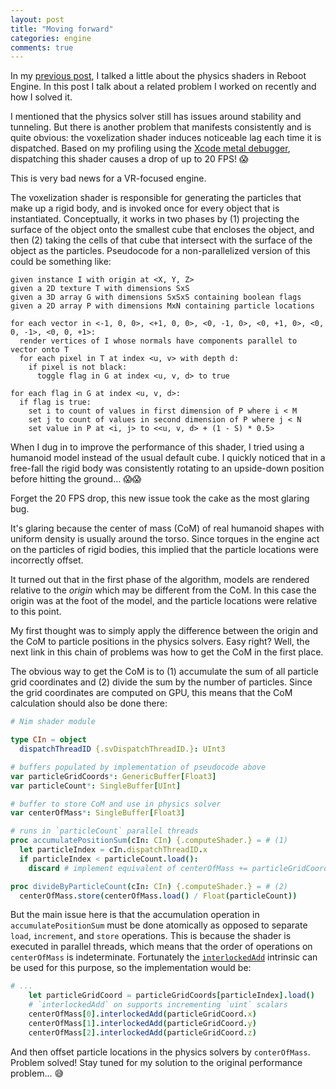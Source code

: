 ```yaml
---
layout: post
title: "Moving forward"
categories: engine
comments: true
---
```


In my [previous post](./2024-12-15-a-new-engine-for-a-new-year.md#physics-shaders), I talked a little about the physics shaders in Reboot Engine. In this post I talk about a related problem I worked on recently and how I solved it.

I mentioned that the physics solver still has issues around stability and tunneling. But there is another problem that manifests consistently and is quite obvious: the voxelization shader induces noticeable lag each time it is dispatched. Based on my profiling using the [Xcode metal debugger](https://developer.apple.com/documentation/xcode/metal-debugger/), dispatching this shader causes a drop of up to 20 FPS! 😱

This is very bad news for a VR-focused engine.

The voxelization shader is responsible for generating the particles that make up a rigid body, and is invoked once for every object that is instantiated. Conceptually, it works in two phases by (1) projecting the surface of the object onto the smallest cube that encloses the object, and then (2) taking the cells of that cube that intersect with the surface of the object as the particles. Pseudocode for a non-parallelized version of this could be something like:

```
given instance I with origin at <X, Y, Z>
given a 2D texture T with dimensions SxS
given a 3D array G with dimensions SxSxS containing boolean flags
given a 2D array P with dimensions MxN containing particle locations

for each vector in <-1, 0, 0>, <+1, 0, 0>, <0, -1, 0>, <0, +1, 0>, <0, 0, -1>, <0, 0, +1>:
  render vertices of I whose normals have components parallel to vector onto T
  for each pixel in T at index <u, v> with depth d:
    if pixel is not black:
      toggle flag in G at index <u, v, d> to true

for each flag in G at index <u, v, d>:
  if flag is true:
    set i to count of values in first dimension of P where i < M
    set j to count of values in second dimension of P where j < N
    set value in P at <i, j> to <<u, v, d> + (1 - S) * 0.5>
```

When I dug in to improve the performance of this shader, I tried using a humanoid model instead of the usual default cube. I quickly noticed that in a free-fall the rigid body was consistently rotating to an upside-down position before hitting the ground... 😱😱

Forget the 20 FPS drop, this new issue took the cake as the most glaring bug.

It's glaring because the center of mass (CoM) of real humanoid shapes with uniform density is usually around the torso. Since torques in the engine act on the particles of rigid bodies, this implied that the particle locations were incorrectly offset.

It turned out that in the first phase of the algorithm, models are rendered relative to the *origin* which may be different from the CoM. In this case the origin was at the foot of the model, and the particle locations were relative to this point.

My first thought was to simply apply the difference between the origin and the CoM to particle positions in the physics solvers. Easy right? Well, the next link in this chain of problems was how to get the CoM in the first place.

The obvious way to get the CoM is to (1) accumulate the sum of all particle grid coordinates and (2) divide the sum by the number of particles. Since the grid coordinates are computed on GPU, this means that the CoM calculation should also be done there:

```nim
# Nim shader module

type CIn = object
  dispatchThreadID {.svDispatchThreadID.}: UInt3

# buffers populated by implementation of pseudocode above
var particleGridCoords*: GenericBuffer[Float3]
var particleCount*: SingleBuffer[UInt]

# buffer to store CoM and use in physics solver
var centerOfMass*: SingleBuffer[Float3]

# runs in `particleCount` parallel threads
proc accumulatePositionSum(cIn: CIn) {.computeShader.} = # (1)
  let particleIndex = cIn.dispatchThreadID.x
  if particleIndex < particleCount.load():
    discard # implement equivalent of centerOfMass += particleGridCoords[particleIndex]

proc divideByParticleCount(cIn: CIn) {.computeShader.} = # (2)
  centerOfMass.store(centerOfMass.load() / Float(particleCount))
```

But the main issue here is that the accumulation operation in `accumulatePositionSum` must be done atomically as opposed to separate `load`, `increment`, and `store` operations. This is because the shader is executed in parallel threads, which means that the order of operations on `centerOfMass` is indeterminate. Fortunately the [`interlockedAdd`](https://learn.microsoft.com/en-us/windows/win32/direct3dhlsl/interlockedadd) intrinsic can be used for this purpose, so the implementation would be:

```nim
# ...
    let particleGridCoord = particleGridCoords[particleIndex].load()
    # `interlockedAdd` on supports incrementing `uint` scalars
    centerOfMass[0].interlockedAdd(particleGridCoord.x)
    centerOfMass[1].interlockedAdd(particleGridCoord.y)
    centerOfMass[2].interlockedAdd(particleGridCoord.z)
```

And then offset particle locations in the physics solvers by `conterOfMass`. Problem solved! Stay tuned for my solution to the original performance problem... 😅
